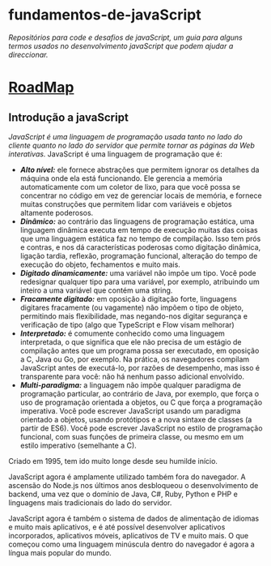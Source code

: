 # fundamentos-de-javaScript
 _Repositórios para code e desafios de javaScript, um guia para alguns termos usados no desenvolvimento javaScript que podem ajudar a direccionar._

# [RoadMap](./ROADMAP.md) 

## Introdução a javaScript
_JavaScript é uma linguagem de programação usada tanto no lado do cliente quanto no lado do servidor que permite tornar as páginas da Web interativas._
JavaScript é uma linguagem de programação que é:

- ***Alto nível:*** ele fornece abstrações que permitem ignorar os detalhes da máquina onde ela está funcionando. Ele gerencia a memória automaticamente com um coletor de lixo, para que você possa se concentrar no código em vez de gerenciar locais de memória, e fornece muitas construções que permitem lidar com variáveis e objetos altamente poderosos.
- ***Dinâmico:*** ao contrário das linguagens de programação estática, uma linguagem dinâmica executa em tempo de execução muitas das coisas que uma linguagem estática faz no tempo de compilação. Isso tem prós e contras, e nos dá características poderosas como digitação dinâmica, ligação tardia, reflexão, programação funcional, alteração do tempo de execução do objeto, fechamentos e muito mais.
- ***Digitado dinamicamente:*** uma variável não impõe um tipo. Você pode redesignar qualquer tipo para uma variável, por exemplo, atribuindo um inteiro a uma variável que contém uma string.
- ***Fracamente digitado:*** em oposição à digitação forte, linguagens digitares fracamente (ou vagamente) não impõem o tipo de objeto, permitindo mais flexibilidade, mas negando-nos digitar segurança e verificação de tipo (algo que TypeScript e Flow visam melhorar)
- ***Interpretado:*** é comumente conhecido como uma linguagem interpretada, o que significa que ele não precisa de um estágio de compilação antes que um programa possa ser executado, em oposição a C, Java ou Go, por exemplo. Na prática, os navegadores compilam JavaScript antes de executá-lo, por razões de desempenho, mas isso é transparente para você: não há nenhum passo adicional envolvido.
- ***Multi-paradigma:*** a linguagem não impõe qualquer paradigma de programação particular, ao contrário de Java, por exemplo, que força o uso de programação orientada a objetos, ou C que força a programação imperativa. Você pode escrever JavaScript usando um paradigma orientado a objetos, usando protótipos e a nova sintaxe de classes (a partir de ES6). Você pode escrever JavaScript no estilo de programação funcional, com suas funções de primeira classe, ou mesmo em um estilo imperativo (semelhante a C).

Criado em 1995, tem ido muito longe desde seu humilde início.

JavaScript agora é amplamente utilizado também fora do navegador. A ascensão do Node.js nos últimos anos desbloqueou o desenvolvimento de backend, uma vez que o domínio de Java, C#, Ruby, Python e PHP e linguagens mais tradicionais do lado do servidor.

JavaScript agora é também o sistema de dados de alimentação de idiomas e muito mais aplicativos, e é até possível desenvolver aplicativos incorporados, aplicativos móveis, aplicativos de TV e muito mais. O que começou como uma linguagem minúscula dentro do navegador é agora a língua mais popular do mundo.
